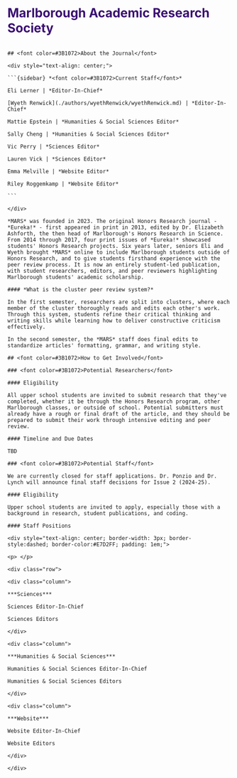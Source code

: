 # <font color=#3B1072> Marlborough Academic Research Society </font>

````{div} full-width

## <font color=#3B1072>About the Journal</font>

<div style="text-align: center;"> 

```{sidebar} *<font color=#3B1072>Current Staff</font>*

Eli Lerner | *Editor-In-Chief*

[Wyeth Renwick](./authors/wyethRenwick/wyethRenwick.md) | *Editor-In-Chief*

Mattie Epstein | *Humanities & Social Sciences Editor*

Sally Cheng | *Humanities & Social Sciences Editor*

Vic Perry | *Sciences Editor*

Lauren Vick | *Sciences Editor*

Emma Melville | *Website Editor*

Riley Roggemkamp | *Website Editor*

```

</div>

*MARS* was founded in 2023. The original Honors Research journal - *Eureka!* - first appeared in print in 2013, edited by Dr. Elizabeth Ashforth, the then head of Marlborough's Honors Research in Science. From 2014 through 2017, four print issues of *Eureka!* showcased students' Honors Research projects. Six years later, seniors Eli and Wyeth brought *MARS* online to include Marlborough students outside of Honors Research, and to give students firsthand experience with the peer review process. It is now an entirely student-led publication, with student researchers, editors, and peer reviewers highlighting Marlborough students' academic scholarship.

#### *What is the cluster peer review system?* 

In the first semester, researchers are split into clusters, where each member of the cluster thoroughly reads and edits each other's work. Through this system, students refine their critical thinking and writing skills while learning how to deliver constructive criticism effectively.

In the second semester, the *MARS* staff does final edits to standardize articles' formatting, grammar, and writing style.

## <font color=#3B1072>How to Get Involved</font>

### <font color=#3B1072>Potential Researchers</font>

#### Eligibility

All upper school students are invited to submit research that they've completed, whether it be through the Honors Research program, other Marlborough classes, or outside of school. Potential submitters must already have a rough or final draft of the article, and they should be prepared to submit their work through intensive editing and peer review.

#### Timeline and Due Dates

TBD

### <font color=#3B1072>Potential Staff</font>

We are currently closed for staff applications. Dr. Ponzio and Dr. Lynch will announce final staff decisions for Issue 2 (2024-25).

#### Eligibility

Upper school students are invited to apply, especially those with a background in research, student publications, and coding.

#### Staff Positions

<div style="text-align: center; border-width: 3px; border-style:dashed; border-color:#E7D2FF; padding: 1em;"> 

<p> </p>

<div class="row">

<div class="column">

***Sciences***

Sciences Editor-In-Chief

Sciences Editors

</div>

<div class="column">

***Humanities & Social Sciences***

Humanities & Social Sciences Editor-In-Chief

Humanities & Social Sciences Editors

</div>

<div class="column">

***Website***

Website Editor-In-Chief

Website Editors

</div>

</div>

````

